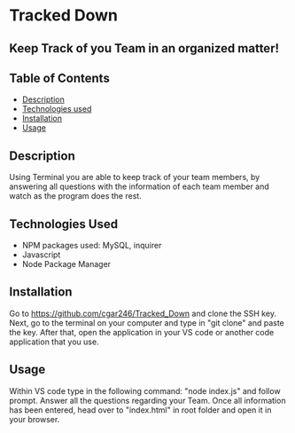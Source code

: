 # Tracked Down

## Keep Track of you Team in an organized matter!


## Table of Contents 

* [Description](#description)
* [Technologies used](#technologies-used)
* [Installation](#installation)
* [Usage](#usage)


## Description 
Using Terminal you are able to keep track of your team members, by answering all questions with the information of each team member and watch as the program does the rest.


## Technologies Used
* NPM packages used: MySQL, inquirer
* Javascript
* Node Package Manager

## Installation 

Go to https://github.com/cgar246/Tracked_Down and clone the SSH key. Next, go to the terminal on your computer and type in "git clone" and paste the key. After that, open the application in your VS code or another code application that you use. 


## Usage 

Within VS code type in the following command: "node index.js" and follow prompt. Answer all the questions regarding your Team. Once all information has been entered, head over to "index.html" in root folder and open it in your browser.


